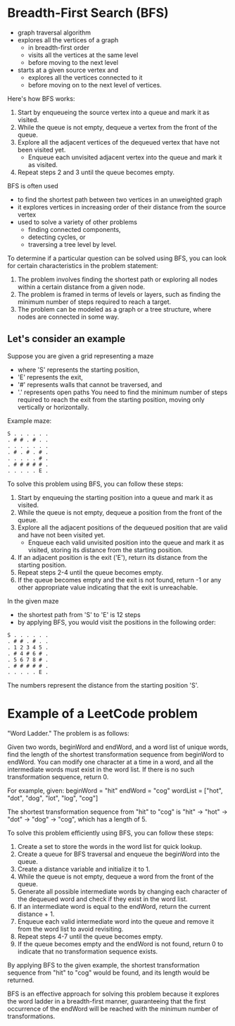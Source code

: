 # Breadth-First Search (BFS)
- graph traversal algorithm 
- explores all the vertices of a graph 
    - in breadth-first order
    - visits all the vertices at the same level 
    - before moving to the next level
- starts at a given source vertex and 
    - explores all the vertices connected to it 
    - before moving on to the next level of vertices.

Here's how BFS works:
1. Start by enqueueing the source vertex into a queue and mark it as visited.
2. While the queue is not empty, dequeue a vertex from the front of the queue.
3. Explore all the adjacent vertices of the dequeued vertex that have not been visited yet.
   - Enqueue each unvisited adjacent vertex into the queue and mark it as visited.
4. Repeat steps 2 and 3 until the queue becomes empty.

BFS is often used 
-  to find the shortest path between two vertices in an unweighted graph
- it explores vertices in increasing order of their distance from the source vertex
- used to solve a variety of other problems
    - finding connected components, 
    - detecting cycles, or 
    - traversing a tree level by level.

To determine if a particular question can be solved using BFS, you can look for certain characteristics in the problem statement:
1. The problem involves finding the shortest path or exploring all nodes within a certain distance from a given node.
2. The problem is framed in terms of levels or layers, such as finding the minimum number of steps required to reach a target.
3. The problem can be modeled as a graph or a tree structure, where nodes are connected in some way.

## Let's consider an example 
Suppose you are given a grid representing a maze
- where 'S' represents the starting position, 
- 'E' represents the exit, 
- '#' represents walls that cannot be traversed, and 
- '.' represents open paths
You need to find the minimum number of steps required to reach the exit from the starting position, moving only vertically or horizontally.

Example maze:
```
S . . . . . .
. # # . # . .
. . . . . . .
. # . # . # .
. . . . . # .
. # # # # # .
. . . . . E .
```

To solve this problem using BFS, you can follow these steps:
1. Start by enqueuing the starting position into a queue and mark it as visited.
2. While the queue is not empty, dequeue a position from the front of the queue.
3. Explore all the adjacent positions of the dequeued position that are valid and have not been visited yet.
   - Enqueue each valid unvisited position into the queue and mark it as visited, storing its distance from the starting position.
4. If an adjacent position is the exit ('E'), return its distance from the starting position.
5. Repeat steps 2-4 until the queue becomes empty.
6. If the queue becomes empty and the exit is not found, return -1 or any other appropriate value indicating that the exit is unreachable.

In the given maze
- the shortest path from 'S' to 'E' is 12 steps
- by applying BFS, you would visit the positions in the following order:
```
S . . . . . .
. # # . # . .
. 1 2 3 4 5 .
. # 4 # 6 # .
. 5 6 7 8 # .
. # # # # # .
. . . . . E .
```
The numbers represent the distance from the starting position 'S'.


# Example of a LeetCode problem
"Word Ladder." The problem is as follows:

Given two words, beginWord and endWord, and a word list of unique words, find the length of the shortest transformation sequence from beginWord to endWord. You can modify one character at a time in a word, and all the intermediate words must exist in the word list. If there is no such transformation sequence, return 0.

For example, given:
beginWord = "hit"
endWord = "cog"
wordList = ["hot", "dot", "dog", "lot", "log", "cog"]

The shortest transformation sequence from "hit" to "cog" is "hit" -> "hot" -> "dot" -> "dog" -> "cog", which has a length of 5.

To solve this problem efficiently using BFS, you can follow these steps:

1. Create a set to store the words in the word list for quick lookup.
2. Create a queue for BFS traversal and enqueue the beginWord into the queue.
3. Create a distance variable and initialize it to 1.
4. While the queue is not empty, dequeue a word from the front of the queue.
5. Generate all possible intermediate words by changing each character of the dequeued word and check if they exist in the word list.
6. If an intermediate word is equal to the endWord, return the current distance + 1.
7. Enqueue each valid intermediate word into the queue and remove it from the word list to avoid revisiting.
8. Repeat steps 4-7 until the queue becomes empty.
9. If the queue becomes empty and the endWord is not found, return 0 to indicate that no transformation sequence exists.

By applying BFS to the given example, the shortest transformation sequence from "hit" to "cog" would be found, and its length would be returned.

BFS is an effective approach for solving this problem because it explores the word ladder in a breadth-first manner, guaranteeing that the first occurrence of the endWord will be reached with the minimum number of transformations.